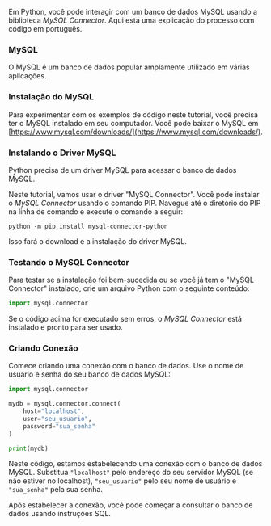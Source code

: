 Em Python, você pode interagir com um banco de dados MySQL usando a biblioteca *MySQL Connector*. Aqui está uma explicação do processo com código em português.

### MySQL

O MySQL é um banco de dados popular amplamente utilizado em várias aplicações.

### Instalação do MySQL

Para experimentar com os exemplos de código neste tutorial, você precisa ter o MySQL instalado em seu computador. Você pode baixar o MySQL em [https://www.mysql.com/downloads/](https://www.mysql.com/downloads/).

### Instalando o Driver MySQL

Python precisa de um driver MySQL para acessar o banco de dados MySQL.

Neste tutorial, vamos usar o driver "MySQL Connector". Você pode instalar o *MySQL Connector* usando o comando PIP. Navegue até o diretório do PIP na linha de comando e execute o comando a seguir:

```shell
python -m pip install mysql-connector-python
```

Isso fará o download e a instalação do driver MySQL.

### Testando o MySQL Connector

Para testar se a instalação foi bem-sucedida ou se você já tem o "MySQL Connector" instalado, crie um arquivo Python com o seguinte conteúdo:

```python
import mysql.connector
```

Se o código acima for executado sem erros, o *MySQL Connector* está instalado e pronto para ser usado.

### Criando Conexão

Comece criando uma conexão com o banco de dados. Use o nome de usuário e senha do seu banco de dados MySQL:

```python
import mysql.connector

mydb = mysql.connector.connect(
    host="localhost",
    user="seu_usuario",
    password="sua_senha"
)

print(mydb)
```

Neste código, estamos estabelecendo uma conexão com o banco de dados MySQL. Substitua `"localhost"` pelo endereço do seu servidor MySQL (se não estiver no localhost), `"seu_usuario"` pelo seu nome de usuário e `"sua_senha"` pela sua senha.

Após estabelecer a conexão, você pode começar a consultar o banco de dados usando instruções SQL.